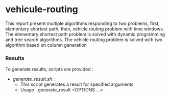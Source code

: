 # vehicule-routing

This report present multiple algorithms responding to two problems, first,
elementary shortest path, then, vehicle routing problem with time windows. The
elementary shortest path problem is solved with dynamic programming and tree
search algorithms. The vehicle routing problem is solved with two algorithm
based on column generation

### Results

To generate results, scripts are provided :
- *generate_result.sh* :
  - This script generates a result for specified arguments
  - Usage : generate_result <PROG TYPE> <INSTANCE NUMBER> <OPTIONS ...>
